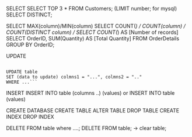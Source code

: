 SELECT
SELECT TOP 3 * FROM Customers; (LIMIT number; for mysql)
SELECT DISTINCT;

SELECT MAX(column)/MIN(column)
SELECT COUNT(*) / COUNT(column) /  COUNT(DISTINCT column) / SELECT COUNT(*) AS [Number of records]
SELECT OrderID, SUM(Quantity) AS [Total Quantity]
FROM OrderDetails
GROUP BY OrderID;




UPDATE

> 	```psql
	UPDATE table
	SET (data to update) colmns1 = "...", colmns2 = ".."
	WHERE ...```



INSERT
	INSERT INTO table (columns ..) (values) or INSERT INTO table (values)

CREATE DATABASE
CREATE TABLE
ALTER TABLE
DROP TABLE
CREATE INDEX
DROP INDEX





DELETE FROM table where ....;
DELETE FROM table; -> clear table;



